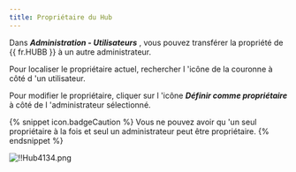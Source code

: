 ```yaml
---
title: Propriétaire du Hub
---
```

Dans ***Administration - Utilisateurs*** , vous pouvez transférer la propriété de {{ fr.HUBB }} à un autre administrateur.  

Pour localiser le propriétaire actuel, rechercher l 'icône de la couronne à côté d 'un utilisateur.  

Pour modifier le propriétaire, cliquer sur l 'icône ***Définir comme propriétaire*** à côté de l 'administrateur sélectionné.  

{% snippet icon.badgeCaution %} 
Vous ne pouvez avoir qu 'un seul propriétaire à la fois et seul un administrateur peut être propriétaire. 
{% endsnippet %}
 
![!!Hub4134.png](https://webdevolutions.azureedge.net/docs/fr/hub/Hub4134.png) 

